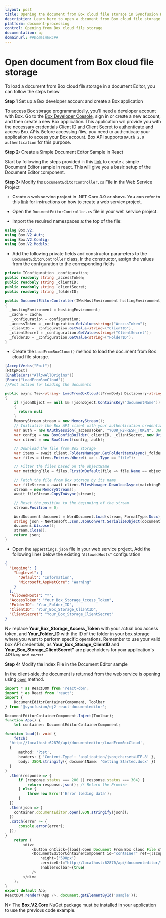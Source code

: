 ```yaml
---
layout: post
title: Opening the document from Box cloud file storage in Syncfusion React Document editor control | Syncfusion
description: Learn here to open a document from Box cloud file storage in Syncfusion React Document editor control of Syncfusion Essential JS 2 and more.
platform: document-processing
control: Opening from Box cloud file storage
documentation: ug
domainurl: ##DomainURL##
--- 
```


# Open document from Box cloud file storage

To load a document from Box cloud file storage in a document Editor, you can follow the steps below

**Step 1** Set up a Box developer account and create a Box application

To access Box storage programmatically, you'll need a developer account with Box. Go to the [Box Developer Console](https://developer.box.com/), sign in or create a new account, and then create a new Box application. This application will provide you with the necessary credentials Client ID and Client Secret to authenticate and access Box APIs. Before accessing files, you need to authenticate your application to access your Box account. Box API supports `OAuth 2.0 authentication` for this purpose.

**Step 2:** Create a Simple Document Editor Sample in React

Start by following the steps provided in this [link](../getting-started) to create a simple Document Editor sample in react. This will give you a basic setup of the Document Editor component.

**Step 3:** Modify the `DocumentEditorController.cs` File in the Web Service Project

* Create a web service project in .NET Core 3.0 or above. You can refer to this [link](../web-services-overview) for instructions on how to create a web service project.

* Open the `DocumentEditorController.cs` file in your web service project.

* Import the required namespaces at the top of the file:

```csharp
using Box.V2;
using Box.V2.Auth;
using Box.V2.Config;
using Box.V2.Models;
```

* Add the following private fields and constructor parameters to the `DocumentEditorController` class, In the constructor, assign the values from the configuration to the corresponding fields

```csharp
private IConfiguration _configuration;
public readonly string _accessToken;
public readonly string _clientID;
public readonly string _clientSecret;
public readonly string _folderID;

public DocumentEditorController(IWebHostEnvironment hostingEnvironment, IMemoryCache cache, IConfiguration configuration)
{
  _hostingEnvironment = hostingEnvironment;
  _cache = cache;
   _configuration = configuration;
  _accessToken = _configuration.GetValue<string>("AccessToken");
  _clientID = _configuration.GetValue<string>("ClientID");
  _clientSecret = _configuration.GetValue<string>("ClientSecret");
  _folderID = _configuration.GetValue<string>("FolderID");
}
```

* Create the `LoadFromBoxCloud()` method to load the document from Box cloud file storage.

```csharp
[AcceptVerbs("Post")]
[HttpPost]
[EnableCors("AllowAllOrigins")]
[Route("LoadFromBoxCloud")]
//Post action for Loading the documents

public async Task<string> LoadFromBoxCloud([FromBody] Dictionary<string, string> jsonObject)
{
    if (jsonObject == null && !jsonObject.ContainsKey("documentName"))
    {
      return null
    }
    MemoryStream stream = new MemoryStream();
    // Initialize the Box API client with your authentication credentials
    var auth = new OAuthSession(_accessToken, "YOUR_REFRESH_TOKEN", 3600, "bearer");
    var config = new BoxConfigBuilder(_clientID, _clientSecret, new Uri("http://boxsdk")).Build();
    var client = new BoxClient(config, auth);

    // Download the file from Box storage
    var items = await client.FoldersManager.GetFolderItemsAsync(_folderID, 1000, autoPaginate: true);
    var files = items.Entries.Where(i => i.Type == "file");

    // Filter the files based on the objectName
    var matchingFile = files.FirstOrDefault(file => file.Name == objectName);

    // Fetch the file from Box storage by its name
    var fileStream = await client.FilesManager.DownloadAsync(matchingFile.Id);
    stream = new MemoryStream();
    await fileStream.CopyToAsync(stream);

    // Reset the position to the beginning of the stream
    stream.Position = 0;

    WordDocument document = WordDocument.Load(stream, FormatType.Docx);
    string json = Newtonsoft.Json.JsonConvert.SerializeObject(document);
    document.Dispose();
    stream.Close();
    return json;
}
```

* Open the `appsettings.json` file in your web service project, Add the following lines below the existing `"AllowedHosts"` configuration

```json
{
  "Logging": {
    "LogLevel": {
      "Default": "Information",
      "Microsoft.AspNetCore": "Warning"
    }
  },
  "AllowedHosts": "*",
  "AccessToken": "Your_Box_Storage_Access_Token",
  "FolderID": "Your_Folder_ID",
  "ClientID": "Your_Box_Storage_ClientID",
  "ClientSecret": "Your_Box_Storage_ClientSecret"
}
```

N> replace **Your_Box_Storage_Access_Token** with your actual box access token, and **Your_Folder_ID** with the ID of the folder in your box storage where you want to perform specific operations. Remember to use your valid box API credentials, as **Your_Box_Storage_ClientID** and **Your_Box_Storage_ClientSecret"** are placeholders for your application's API key and secret.

**Step 4:**  Modify the index File in the Document Editor sample

In the client-side, the document is returned from the web service is opening using [`open`](https://ej2.syncfusion.com/react/documentation/api/document-editor#open) method.

```typescript
import * as ReactDOM from 'react-dom';
import * as React from 'react';
import {
    DocumentEditorContainerComponent, Toolbar
} from '@syncfusion/ej2-react-documenteditor';

DocumentEditorContainerComponent.Inject(Toolbar);
function App() {
    let container: DocumentEditorContainerComponent;

function load(): void {
    fetch(
  'http://localhost:62870/api/documenteditor/LoadFromBoxCloud',
  {
      method: 'Post',
      headers: { 'Content-Type': 'application/json;charset=UTF-8' },
      body: JSON.stringify({ documentName: 'Getting Started.docx' })
  }
)
  .then(response => {
      if (response.status === 200 || response.status === 304) {
          return response.json(); // Return the Promise
      } else {
          throw new Error('Error loading data');
      }
  })
  .then(json => {
    container.documentEditor.open(JSON.stringify(json));
  })
  .catch(error => {
      console.error(error);
  });
}
    return (
        <div>
            <button onClick={load}>Open Document From Box cloud File storage</button>
            <DocumentEditorContainerComponent id="container" ref={(scope) => { container = scope; }}
                height={'590px'}
                serviceUrl="http://localhost:62870/api/documenteditor/"
                enableToolbar={true}
            />
        </div>
    );
}
export default App;
ReactDOM.render(<App />, document.getElementById('sample'));

```

N> The **Box.V2.Core** NuGet package must be installed in your application to use the previous code example.